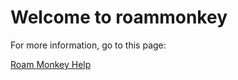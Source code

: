# Welcome to roammonkey

For more information, go to this page:

[Roam Monkey Help](https://roamresearch.com/#/app/roamhacker/page/jI-X_cwaf)
